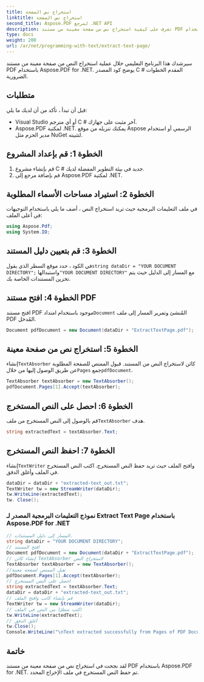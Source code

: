 ```yaml
---
title: استخراج نص الصفحة
linktitle: استخراج نص الصفحة
second_title: Aspose.PDF لمرجع .NET API
description: تعرف على كيفية استخراج نص من صفحة معينة من مستند PDF باستخدام Aspose.PDF for .NET.
type: docs
weight: 200
url: /ar/net/programming-with-text/extract-text-page/
---
```


سيرشدك هذا البرنامج التعليمي خلال عملية استخراج النص من صفحة معينة من مستند PDF باستخدام Aspose.PDF for .NET. يوضح كود المصدر C # المقدم الخطوات الضرورية.

## متطلبات
قبل أن تبدأ ، تأكد من أن لديك ما يلي:

- Visual Studio أو أي مترجم C # آخر مثبت على جهازك.
- Aspose.PDF لمكتبة .NET. يمكنك تنزيله من موقع Aspose الرسمي أو استخدام مدير الحزم مثل NuGet لتثبيته.

## الخطوة 1: قم بإعداد المشروع
1. قم بإنشاء مشروع C # جديد في بيئة التطوير المفضلة لديك.
2. قم بإضافة مرجع إلى Aspose.PDF لمكتبة .NET.

## الخطوة 2: استيراد مساحات الأسماء المطلوبة
في ملف التعليمات البرمجية حيث تريد استخراج النص ، أضف ما يلي باستخدام التوجيهات في أعلى الملف:

```csharp
using Aspose.Pdf;
using System.IO;
```

## الخطوة 3: قم بتعيين دليل المستند
 في الكود ، حدد موقع السطر الذي يقول`string dataDir = "YOUR DOCUMENT DIRECTORY";` واستبدالها`"YOUR DOCUMENT DIRECTORY"` مع المسار إلى الدليل حيث يتم تخزين المستندات الخاصة بك.

## الخطوة 4: افتح مستند PDF
 افتح مستند PDF موجود باستخدام امتداد`Document` المُنشئ وتمرير المسار إلى ملف PDF المُدخل.

```csharp
Document pdfDocument = new Document(dataDir + "ExtractTextPage.pdf");
```

## الخطوة 5: استخراج نص من صفحة معينة
 إنشاء`TextAbsorber` كائن لاستخراج النص من المستند. قبول الممتص للصفحة المطلوبة عن طريق الوصول إليها من خلال`Pages` جمع`pdfDocument`.

```csharp
TextAbsorber textAbsorber = new TextAbsorber();
pdfDocument.Pages[1].Accept(textAbsorber);
```

## الخطوة 6: احصل على النص المستخرج
 قم بالوصول إلى النص المستخرج من ملف`TextAbsorber` هدف.

```csharp
string extractedText = textAbsorber.Text;
```

## الخطوة 7: احفظ النص المستخرج
 إنشاء`TextWriter` وافتح الملف حيث تريد حفظ النص المستخرج. اكتب النص المستخرج في الملف وأغلق الدفق.

```csharp
dataDir = dataDir + "extracted-text_out.txt";
TextWriter tw = new StreamWriter(dataDir);
tw.WriteLine(extractedText);
tw. Close();
```

### نموذج التعليمات البرمجية المصدر لـ Extract Text Page باستخدام Aspose.PDF for .NET 
```csharp
// المسار إلى دليل المستندات.
string dataDir = "YOUR DOCUMENT DIRECTORY";
// افتح المستند
Document pdfDocument = new Document(dataDir + "ExtractTextPage.pdf");
// إنشاء كائن TextAbsorber لاستخراج النص
TextAbsorber textAbsorber = new TextAbsorber();
//تقبل الممتص لصفحة معينة
pdfDocument.Pages[1].Accept(textAbsorber);
// احصل على النص المستخرج
string extractedText = textAbsorber.Text;
dataDir = dataDir + "extracted-text_out.txt";
// قم بإنشاء كاتب وافتح الملف
TextWriter tw = new StreamWriter(dataDir);
// اكتب سطرًا من النص في الملف
tw.WriteLine(extractedText);
// أغلق الدفق
tw.Close();
Console.WriteLine("\nText extracted successfully from Pages of PDF Document.\nFile saved at " + dataDir);
```

## خاتمة
لقد نجحت في استخراج نص من صفحة معينة من مستند PDF باستخدام Aspose.PDF for .NET. تم حفظ النص المستخرج في ملف الإخراج المحدد.